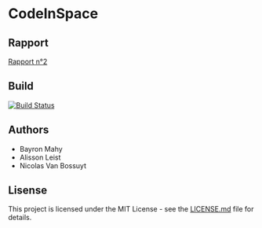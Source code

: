 # CodeInSpace

## Rapport
[Rapport n°2](https://docs.google.com/document/d/1DwtjDmkjNgMLa25yvLMtKoMwYWnXn0gPaodTfZMqMTE/edit?usp=sharing)

## Build
[![Build Status](https://travis-ci.org/Groupe24/CodeInSpace.svg?branch=master)](https://travis-ci.org/Groupe24/CodeInSpace)

## Authors
- Bayron Mahy
- Alisson Leist
- Nicolas Van Bossuyt

## Lisense
This project is licensed under the MIT License - see the [LICENSE.md](LICENSE.md) file for details.
